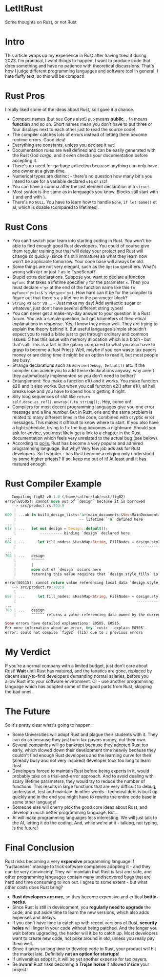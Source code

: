 # LetItRust
Some thoughts on Rust, or not Rust

# Intro
This article wraps up my experience in Rust after having tried it during 2023.
I'm practical, I want things to happen, I want to produce code that does something
and have no patience with theoretical discussions. That's how I judge different
programming languages and software tool in general. I hate fluffy text, so this
will be compact!

# Rust Pros
I really liked some of the ideas about Rust, so I gave it a chance.
- Compact names (but see Cons also!)
  `pub` means __public__, , `fn` means __function__ and so on. Short names mean
  you don't have to put three or four displays next to each other just to
  read the source code!
- The compiler catches lots of errors instead of letting them become
  runtime errors. Good idea!
- Everything are constants, unless you declare it `mut`!
- Documentation rules are well defined and can be easily generated with the
  Rust God _cargo_, and it even checks your documentation before accepting it.
- There's no need for garbage collection because anything can only have one
  owner at a given time.
- Numerical types are distinct - there's no question how many bit's you intend
  to use for a variable declared `u16` or `i32`!
- You can have a comma after the last element declaration in a `struct`.
- Most syntax is the same as in languages you know. Blocks still start with
  `{` and end with `}`.
- There's no `NULL`. You have to learn how to handle `None`, `if let Some()` et al,
  which is doable (compared to lifetimes).

  
# Rust Cons
- You can't switch your team into starting coding in Rust. You won't be able to
  find enough good Rust developers. You could of course give them regular training but
  that will delay your project and Rust will change so quickly (since it's still
  immature) so what they learn now won't be applicable tomorrow. Your code base will
  always be old.
- Some things are not very elegant, such as the `Option` specifiers. What's wrong
  with `Opt` or just `?` as in TypeScript?
- Stupid extra declarations. Suppose you want to declare a function `myfunc` that
  takes a lifetime specifier `y` for the parameter `x`. Then you must declare `<'y>`
  at the end of the function name like this `fn myfunc<'y>(x:&'y Mytype<'y>)`.
  How hard can it be for the compiler to figure out that there's a `y` lifetime in
  the parameter block?
- `String` vs `&str` vs ... - Just make my day! Add syntactic sugar or whatever,
  just don't have several different string types!
- You can never get a make-my-day answer to your question in a Rust forum. You
  ask a simple question, but get kilometers of theoretical explanations in response.
  Yes, I know they mean well. They are trying to explain the theory behind it.
  But useful languages simple shouldn't expect you to read a bible just to get
  through ordinary and common issues. C has this issue with memory allocation
  which is a bitch - but that's all. This is a fart in the galaxy compared to
  what you also have to grasp to become a Rust Priest. Well, maybe if you can
  waste tax payers money or are doing time it might be an option to read it,
  but most people are busy.
- Strange declarations such as `#derive(Debug, Default)]` etc. If the compiler can
  advice you to add these declarations anyway, why aren't they automatically
  implemented so you don't need to bother?
- Entanglement: You make a function e1() and it works. You make function e2() and
  it also works. But when you call function e2() after e1(), all hell breaks lose
  and you have to spend hours getting it right.
- Silly long sequences of shit like `return self.desc.as_ref().unwrap().to_string();`.
  Hey, come on!
- Compilers for most decent programming languages give you one error message and a line
  number. But in Rust, one and the same problem is related to many different lines
  in the code, combined with cryptic error messages. This makes it difficult to know
  where to start. If you also have a tight schedule, trying to fix the bug becomes
  a nightmare. Should you ask for advice, you most likely get a link to a chapter
  in the Rust documentation which feels very unrelated to the actual bug (see below).
- According to [polls](https://survey.stackoverflow.co/2023/#section-admired-and-desired-programming-scripting-and-markup-languages),
  Rust has become a very popular and admired programming language.
  But why? Very few job ads ask for Rust developers. So I wonder - has Rust become a
  religion only understood by some higher priests? If so, keep me out of it! At
  least until it has matured enough.

# Rust Compiler Example
```rust
   Compiling fig02 v0.1.0 (/home/salfor/lab/rust/fig02)
error[E0505]: cannot move out of `design` because it is borrowed
   --> src/product.rs:703:9
    |
609 | ...ub fn build_design_lists<'a>(main_documents:&Vec<MainDocument>,
    |                             -- lifetime `'a` defined here
...
617 | ...   let mut design = Design::default();
    |           ---------- binding `design` declared here
...
687 | ...      let fill_nodes: &HashMap<String, FillNode> = design.style_fills.as_ref().un...
    |                                                       --------------------------- borrow of `design.style_fills` occurs here
...
703 | ...   design
    |       ^^^^^^
    |       |
    |       move out of `design` occurs here
    |       returning this value requires that `design.style_fills` is borrowed for `'a`

error[E0515]: cannot return value referencing local data `design.style_fills`
   --> src/product.rs:703:9
    |
687 | ...      let fill_nodes: &HashMap<String, FillNode> = design.style_fills.as_ref().un...
    |                                                       --------------------------- `design.style_fills` is borrowed here
...
703 | ...   design
    |       ^^^^^^ returns a value referencing data owned by the current function

Some errors have detailed explanations: E0505, E0515.
For more information about an error, try `rustc --explain E0505`.
error: could not compile `fig02` (lib) due to 2 previous errors
```

# My Verdict
If you're a normal company with a limited budget, just don't care about Rust!
__Wait__ until Rust has matured, and the fanatics are gone, replaced by
decent easy-to-find developers demanding normal salaries, before you allow
Rust into your software environment. Or - use another programming language
which has adopted some of the good parts from Rust, skipping the bad ones.

# The Future
So it's pretty clear what's going to happen:
- Some Universities will adopt Rust and plague their students with it. They can do
  so because they just burn tax payers money, not their own.
- Several companies will go bankrupt because they adopted Rust too early, which
  slowed down their development time heavily because they couldn't find enough
  Rust developers and the learning curve for their (already busy and not very
  inspired) developer took too long to learn Rust.
- Developers forced to maintain Rust before being experts in it, would probably
  take on a trial-and-error approach. And to avoid dealing with
  scary lifetime parameters, they would try to reduce the number of functions.
  This results in large functions that are very difficult to debug, understand,
  test and maintain. In other words - technical debt is built up quickly and in
  the end you might have to rewrite the entire code base in some other language!
- Someone else will cherry pick the good core ideas about Rust, and develop
  a much better programming language. But...
- AI will make programming languages less interesting. We will just talk to the
  AI, letting it do the coding. And, while we're at it - talking,
  not typing, is the future!

# Final Conclusion
Rust risks becoming a very __expensive__ programming language if "rustaceans" manage
to trick software companies adopting it - and they can be very convincing!
They will maintain that Rust is fast and safe, and other programming languages
contain many undiscovered bugs that are hard and time consuming to iron out. I
agree to some extent - but what other costs does Rust bring?
- __Rust developers are rare__, so they become expensive and critical __bottle-necks__.
- Since Rust is still in development, you __regularly need to upgrade__ the code, and
  put aside time to learn the new versions, which also adds expenses and delays.
- If you don't have time to catch up with recent versions of Rust, __security
  holes__ will linger in your code without being patched. And the longer you wait
  before upgrading, the harder will it be to catch up. Most developers want to
  create new code, not poke around in old, unless you really pay them well.
- Since it takes so long time to develop code in Rust, your product will hit the
  market late. Definitely __not an option for startups__!
- If universities adopt it, it will be yet another expense for tax payers.
- Be aware! Rust risks becoming a __Trojan horse__ if allowed inside your project!

